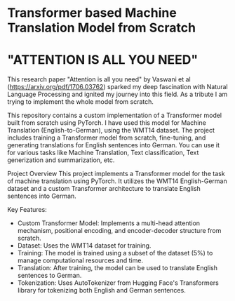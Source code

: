 # Transformer based Machine Translation Model from Scratch
# "ATTENTION IS ALL YOU NEED"
This research paper "Attention is all you need" by Vaswani et al (https://arxiv.org/pdf/1706.03762) sparked my deep fascination with Natural Language Processing and ignited my journey into this field. As a tribute I am trying to implement the whole model from scratch.  

This repository contains a custom implementation of a Transformer model built from scratch using PyTorch. I have used this model for Machine Translation (English-to-German), using the WMT14 dataset. The project includes training a Transformer model from scratch, fine-tuning, and generating translations for English sentences into German. You can use it for various tasks like Machine Translation, Text classification, Text generization and summarization, etc.

Project Overview
This project implements a Transformer model for the task of machine translation using PyTorch. It utilizes the WMT14 English-German dataset and a custom Transformer architecture to translate English sentences into German.

Key Features:
 - Custom Transformer Model: Implements a multi-head attention mechanism, positional encoding, and encoder-decoder structure from scratch.
 - Dataset: Uses the WMT14 dataset for training.
 - Training: The model is trained using a subset of the dataset (5%) to manage computational resources and time.
 - Translation: After training, the model can be used to translate English sentences to German.
 - Tokenization: Uses AutoTokenizer from Hugging Face's Transformers library for tokenizing both English and German sentences.
